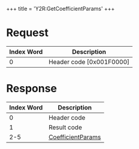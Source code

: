 +++
title = 'Y2R:GetCoefficientParams'
+++

# Request

| Index Word | Description                |
|------------|----------------------------|
| 0          | Header code \[0x001F0000\] |

# Response

| Index Word | Description                                                       |
|------------|-------------------------------------------------------------------|
| 0          | Header code                                                       |
| 1          | Result code                                                       |
| 2-5        | [CoefficientParams](Camera_Services#CoefficientParams "wikilink") |
